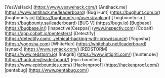[YesWeHack]
(https://www.yeswehack.com/)
[Antihack.me]
(https://www.antihack.me/leaderboard)
[Bug Hunt] 
(https://bughunt.com.br)
[bugbounty.jp] 
(https://bugbounty.jp/users/ranking)
[ bugbounty.sa ]
(https://bugbounty.sa/leaderboard)
[BUG V]
(https://bugv.io)
[Bugbase]
(https://bugbase.in/)
[inspective(Cesppa)]
(www.inspectiv.com)
[Cobalt]
(https://app.cobalt.io/pentesters)
[Detectify]
(https://detectify.com/.../ethical-hacking-with-crowdsource)
[Yogosha]
(https://yogosha.com)
[WhiteHub]
(https://whitehub.net/leaderboard)
[synack]
(https://www.synack.com/)
[REDSTORM]
(https://www.redstorm.io)
[Intigriti]
(https://www.intigriti.com/)
[hunter.dev]
(https://huntr.dev/leaderboard/)
[epic bounties]
(https://www.epicbounties.com/)
[Hackenproof]
(https://hackenproof.com/)
[pentabug]
(https://www.pentabug.com/)
